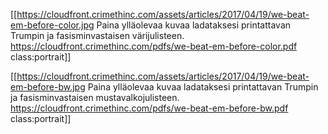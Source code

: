 [[https://cloudfront.crimethinc.com/assets/articles/2017/04/19/we-beat-em-before-color.jpg Paina ylläolevaa kuvaa ladataksesi printattavan Trumpin ja fasisminvastaisen värijulisteen. https://cloudfront.crimethinc.com/pdfs/we-beat-em-before-color.pdf class:portrait]]

[[https://cloudfront.crimethinc.com/assets/articles/2017/04/19/we-beat-em-before-bw.jpg Paina ylläolevaa kuvaa ladataksesi printattavan Trumpin ja fasisminvastaisen mustavalkojulisteen. https://cloudfront.crimethinc.com/pdfs/we-beat-em-before-bw.pdf class:portrait]]
